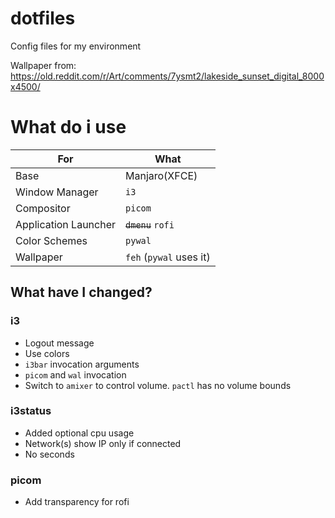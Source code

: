 # dotfiles
Config files for my environment

Wallpaper from: https://old.reddit.com/r/Art/comments/7ysmt2/lakeside_sunset_digital_8000x4500/


# What do i use

|**For**| **What**|
|---|---|
|Base|Manjaro(XFCE)|
|Window Manager| `i3`|
|Compositor|`picom`|
|Application Launcher| ~~`dmenu`~~ `rofi`|
|Color Schemes| `pywal`|
|Wallpaper| `feh` (`pywal` uses it)|


## What have I changed?
### i3

- Logout message
- Use colors
- `i3bar` invocation arguments
- `picom` and `wal` invocation
- Switch to `amixer` to control volume. `pactl` has no volume bounds

### i3status

- Added optional cpu usage
- Network(s) show IP only if connected
- No seconds

### picom
- Add transparency for rofi